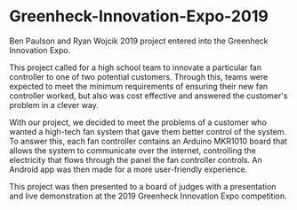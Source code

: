 # Greenheck-Innovation-Expo-2019
Ben Paulson and Ryan Wojcik 2019 project entered into the Greenheck Innovation Expo.

This project called for a high school team to innovate a particular fan controller to one of two potential customers. Through this, teams were expected to meet the minimum requirements of ensuring their new fan controller worked, but also was cost effective and answered the customer's problem in a clever way.

With our project, we decided to meet the problems of a customer who wanted a high-tech fan system that gave them better control of the system. To answer this, each fan controller contains an Arduino MKR1010 board that allows the system to communicate over the internet, controlling the electricity that flows through the panel the fan controller controls. An Android app was then made for a more user-friendly experience.

This project was then presented to a board of judges with a presentation and live demonstration at the 2019 Greenheck Innovation Expo competition.

